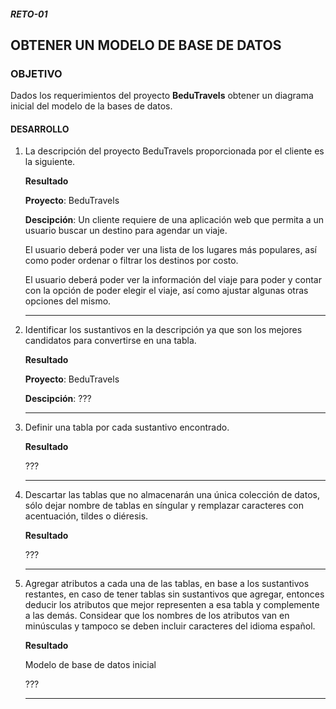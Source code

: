 ##### RETO-01
## OBTENER UN MODELO DE BASE DE DATOS

### OBJETIVO
Dados los requerimientos del proyecto __BeduTravels__ obtener un diagrama inicial del modelo de la bases de datos.

#### DESARROLLO
1. La descripción del proyecto BeduTravels proporcionada por el cliente es la siguiente.

   __Resultado__

   __Proyecto__: BeduTravels

   __Descipción__: Un cliente requiere de una aplicación web que permita a un usuario buscar un destino para agendar un viaje.

   El usuario deberá poder ver una lista de los lugares más populares, así como poder ordenar o filtrar los destinos por costo.

   El usuario deberá poder ver la información del viaje para poder y contar con la opción de poder elegir el viaje, así como ajustar algunas otras opciones del mismo.
   ***

2. Identificar los sustantivos en la descripción ya que son los mejores candidatos para convertirse en una tabla.

   __Resultado__

   __Proyecto__: BeduTravels

   __Descipción__: ???
   ***

3. Definir una tabla por cada sustantivo encontrado.

   __Resultado__

   ???
   ***

4. Descartar las tablas que no almacenarán una única colección de datos, sólo dejar nombre de tablas en síngular y remplazar caracteres con acentuación, tildes o diéresis.

   __Resultado__

   ???
   ***

5. Agregar atributos a cada una de las tablas, en base a los sustantivos restantes, en caso de tener tablas sin sustantivos que agregar, entonces deducir los atributos que mejor representen a esa tabla y complemente a las demás. Considear que los nombres de los atributos van en minúsculas y tampoco se deben incluir caracteres del idioma español.

   __Resultado__

   Modelo de base de datos inicial

   ???
   ***
   
